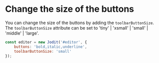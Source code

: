 # Change the size of the buttons

You can change the size of the buttons by adding the `toolbarButtonSize`. The `toolbarButtonSize` attribute can be set to 'tiny' | 'xsmall' | 'small' | 'middle' | 'large'.

```js
const editor = new Jodit('#editor', {
	buttons: 'bold,italic,underline',
	toolbarButtonSize: 'small'
});
```
